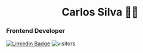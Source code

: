 <h1 color="black" align="center">Carlos Silva 🏴‍☠️</h1>


### Frontend Developer
  [![Linkedin Badge](https://img.shields.io/badge/-LinkedIn-blue?style=flat-square&logo=Linkedin&logoColor=white&link=https://www.linkedin.com/in/carlosqsilva/)](https://www.linkedin.com/in/carlosqsilva/)  ![visitors](https://visitor-badge.laobi.icu/badge?page_id=carlosqsilva.carlosqsilva)
 
